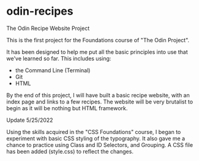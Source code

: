 # odin-recipes
The Odin Recipe Website Project

This is the first project for the Foundations course of "The Odin Project".

It has been designed to help me put all the basic principles into use that we've learned so far. This includes using:
 - the Command Line (Terminal)
 - Git
 - HTML

By the end of this project, I will have built a basic recipe website, with an index page and links to a few recipes. The website will be very brutalist to begin as it will be nothing but HTML framework.

Update 5/25/2022

Using the skills acquired in the "CSS Foundations" course, I began to experiment with basic CSS styling of the typography. It also gave me a chance to practice using Class and ID Selectors, and Grouping. A CSS file has been added (style.css) to reflect the changes.